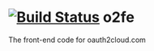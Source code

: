 # [![Build Status](https://travis-ci.org/moodysalem/o2fe.svg?branch=master)](https://travis-ci.org/moodysalem/o2fe) o2fe

The front-end code for oauth2cloud.com

